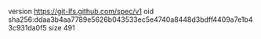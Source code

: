 version https://git-lfs.github.com/spec/v1
oid sha256:ddaa3b4aa7789e5626b043533ec5e4740a8448d3bdff4409a7e1b43c931da0f5
size 491
